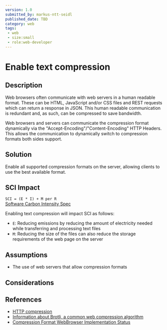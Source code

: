 ```yaml
---
version: 1.0
submitted_by: markus-ntt-seidl
published_date: TBD
category: web
tags: 
 - web
 - size:small
 - role:web-developer
---
```


# Enable text compression

## Description

Web browsers often communicate with web servers in a human readable format. These can be HTML, JavaScript and/or CSS files and REST requests which can return a response in JSON. This human readable communication is redundant and, as such, can be compressed to save bandwidth.

Web browsers and servers can communicate the compression format dynamically via the "Accept-Encoding"/"Content-Encoding" HTTP Headers. This allows the communication to dynamically switch to compression formats both sides support.


## Solution

Enable all supported compression formats on the server, allowing clients to use the best available format.


## SCI Impact

`SCI = (E * I) + M per R`  
[Software Carbon Intensity Spec](https://grnsft.org/sci)

Enabling text compression will impact SCI as follows:

- `E`: Reducing emissions by reducing the amount of electricity needed while transferring and processing text files
- `M`: Reducing the size of the files can also reduce the storage requirements of the web page on the server

## Assumptions

- The use of web servers that allow compression formats

## Considerations



## References
- [HTTP compression](https://en.wikipedia.org/wiki/HTTP_compression)
- [Information about Brotli, a common web compression algorithm](https://en.wikipedia.org/wiki/Brotli)
- [Compression Format WebBrowser Implementation Status](https://caniuse.com/?search=content-encoding)


